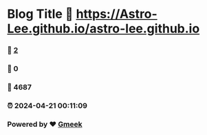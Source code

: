 # Blog Title :link: https://Astro-Lee.github.io/astro-lee.github.io 
### :page_facing_up: [2](https://Astro-Lee.github.io/astro-lee.github.io/tag.html) 
### :speech_balloon: 0 
### :hibiscus: 4687 
### :alarm_clock: 2024-04-21 00:11:09 
### Powered by :heart: [Gmeek](https://github.com/Meekdai/Gmeek)
